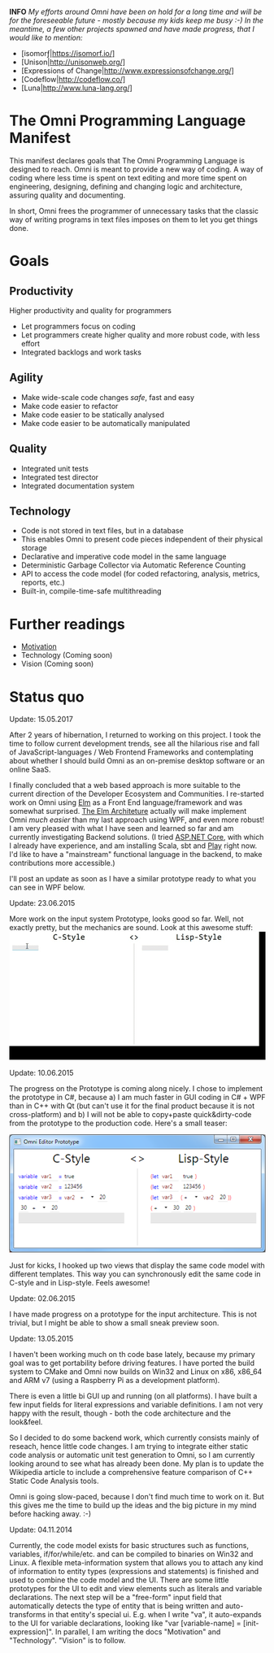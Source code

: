 **INFO** _My efforts around Omni have been on hold for a long time and will be for the foreseeable future - mostly because my kids keep me busy :-) In the meantime, a few other projects spawned and have made progress, that I would like to mention:_

* [isomorƒ|https://isomorf.io/]
* [Unison|http://unisonweb.org/]
* [Expressions of Change|http://www.expressionsofchange.org/]
* [Codeflow|http://codeflow.co/]
* [Luna|http://www.luna-lang.org/]

# The Omni Programming Language Manifest

This manifest declares goals that The Omni Programming Language is designed to reach.
Omni is meant to provide a new way of coding. A way of coding where less time is spent on text editing and more time spent on engineering, designing, defining and changing logic and architecture, assuring quality and documenting.

In short, Omni frees the programmer of unnecessary tasks that the classic way of writing programs in text files imposes on them to let you get things done.

# Goals

## Productivity

Higher productivity and quality for programmers

* Let programmers focus on coding
* Let programmers create higher quality and more robust code, with less effort
* Integrated backlogs and work tasks

## Agility
 
* Make wide-scale code changes *safe*, fast and easy
* Make code easier to refactor
* Make code easier to be statically analysed
* Make code easier to be automatically manipulated

## Quality 
 
* Integrated unit tests
* Integrated test director
* Integrated documentation system

## Technology

* Code is not stored in text files, but in a database
* This enables Omni to present code pieces independent of their physical storage
* Declarative and imperative code model in the same language
* Deterministic Garbage Collector via Automatic Reference Counting
* API to access the code model (for coded refactoring, analysis, metrics, reports, etc.)
* Built-in, compile-time-safe multithreading

# Further readings

- [Motivation](Motivation.md "Motivation")
- Technology (Coming soon)
- Vision (Coming soon)

# Status quo

Update: 15.05.2017

After 2 years of hibernation, I returned to working on this project. I took the time to follow current development trends, see all the hilarious rise and fall of JavaScript-languages / Web Frontend Frameworks and contemplating about whether I should build Omni as an on-premise desktop software or an online SaaS.

I finally concluded that a web based approach is more suitable to the current direction of the Developer Ecosystem and Communities. I re-started work on Omni using [Elm](http://elm-lang.org/) as a Front End language/framework and was somewhat surprised. [The Elm Architeture](https://guide.elm-lang.org/architecture/) actually will make implement Omni *much easier* than my last approach using WPF, and even more robust! I am very pleased with what I have seen and learned so far and am currently investigating Backend solutions. (I tried [ASP.NET Core](https://www.asp.net/), with which I already have experience, and am installing Scala, sbt and [Play](https://www.playframework.com/) right now. I'd like to have a "mainstream" functional language in the backend, to make contributions more accessible.)

I'll post an update as soon as I have a similar prototype ready to what you can see in WPF below.

Update: 23.06.2015

More work on the input system Prototype, looks good so far. Well, not exactly pretty, but the mechanics are sound.
Look at this awesome stuff:
![](media/OmniInputMathTermsWithFractal.gif)

Update: 10.06.2015

The progress on the Prototype is coming along nicely. I chose to implement the prototype in C#, because a) I am much faster in GUI coding in C# + WPF than in C++ with Qt (but can't use it for the final product because it is not cross-platform) and b) I will not be able to copy+paste quick&dirty-code from the prototype to the production code. Here's a small teaser:

![](media/OmniPrototypeScreenshot-v1.png)  

Just for kicks, I hooked up two views that display the same code model with different templates. This way you can synchronously edit the same code in C-style and in Lisp-style. Feels awesome!

Update: 02.06.2015

I have made progress on a prototype for the input architecture. This is not trivial, but I might be able to show a small sneak preview soon.

Update: 13.05.2015

I haven't been working much on th code base lately, because my primary goal was to get portability before driving features. I have ported the build system to CMake and Omni now builds on Win32 and Linux on x86, x86_64 and ARM v7 (using a Raspberry Pi as a development platform).

There is even a little bi GUI up and running (on all platforms). I have built a few input fields for literal expressions and variable definitions. I am not very happy with the result, though - both the code architecture and the look&feel.

So I decided to do some backend work, which currently consists mainly of reseach, hence little code changes. I am trying to integrate either static code analysis or automatic unit test generation to Omni, so I am currently looking around to see what has already been done. My plan is to update the Wikipedia article to include a comprehensive feature comparison of C++ Static Code Analysis tools.

Omni is going slow-paced, because I don't find much time to work on it. But this gives me the time to build up the ideas and the big picture in my mind before hacking away. :-)

Update: 04.11.2014

Currently, the code model exists for basic structures such as functions, variables, if/for/while/etc. and can be compiled to binaries on Win32 and Linux.
A flexible meta-information system that allows you to attach any kind of information to entity types (expressions and statements) is finished and used to combine the code model and the UI.
There are some little prototypes for the UI to edit and view elements such as literals and variable declarations. The next step will be a "free-form" input field that automatically detects the type of entity that is being written and auto-transforms in that entity's special ui. E.g. when I write "va", it auto-expands to the UI for variable declarations, looking like "var [variable-name] = [init-expression]".
In parallel, I am writing the docs "Motivation" and "Technology". "Vision" is to follow.
